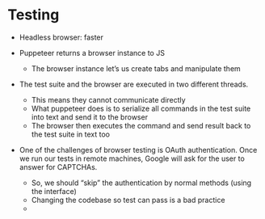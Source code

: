 # Testing

- Headless browser: faster
- Puppeteer returns a browser instance to JS
    - The browser instance let’s us create tabs and manipulate them
- The test suite and the browser are executed in two different threads.
    - This means they cannot communicate directly
    - What puppeteer does is to serialize all commands in the test suite into text and send it to the browser
    - The browser then executes the command and send result back to the test suite in text too

- One of the challenges of browser testing is OAuth authentication. Once we run our tests in remote machines, Google will ask for the user to answer for CAPTCHAs.
    - So, we should “skip” the authentication by normal methods (using the interface)
    - Changing the codebase so test can pass is a bad practice
    -